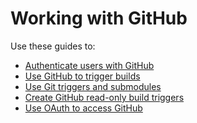 # Working with GitHub

Use these guides to:

* [Authenticate users with GitHub][auth-users]
* [Use GitHub to trigger builds][trigger-builds]
* [Use Git triggers and submodules][triggers-submodules]
* [Create GitHub read-only build triggers][ro-triggers]
* [Use OAuth to access GitHub][oauth-access]


[auth-users]: github-auth.md
[trigger-builds]: github-build.md
[triggers-submodules]: http://docs.quay.io/guides/git-submodules.html
[ro-triggers]: http://docs.quay.io/guides/github-read-only.html
[oauth-access]: github-app.md
